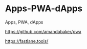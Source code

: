 # Apps-PWA-dApps
Apps, PWA, dApps


https://github.com/amandabaker/pwa


https://fastlane.tools/






